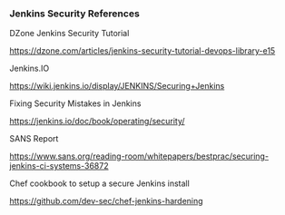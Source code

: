 ### Jenkins Security References

DZone Jenkins Security Tutorial

https://dzone.com/articles/jenkins-security-tutorial-devops-library-e15

Jenkins.IO

https://wiki.jenkins.io/display/JENKINS/Securing+Jenkins

Fixing Security Mistakes in Jenkins

https://jenkins.io/doc/book/operating/security/

SANS Report

https://www.sans.org/reading-room/whitepapers/bestprac/securing-jenkins-ci-systems-36872

Chef cookbook to setup a secure Jenkins install

https://github.com/dev-sec/chef-jenkins-hardening

